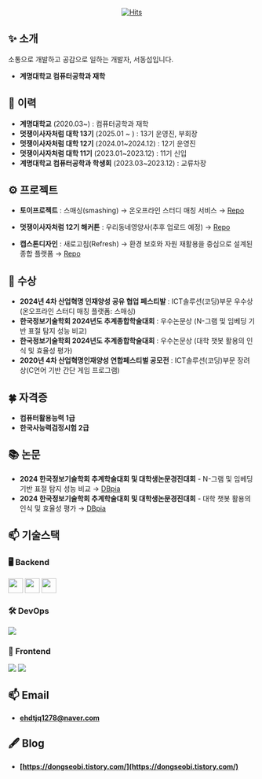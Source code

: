 <div align="center">
  
[![Hits](https://hits.seeyoufarm.com/api/count/incr/badge.svg?url=https%3A%2F%2Fgithub.com%2Fdongsubnambuk&count_bg=%2379C83D&title_bg=%23555555&icon=&icon_color=%23E7E7E7&title=hits&edge_flat=false)](https://hits.seeyoufarm.com)
 
</div>

## ✨ 소개
소통으로 개발하고 공감으로 일하는 개발자, 서동섭입니다.
- **계명대학교 컴퓨터공학과 재학**

## 👋 이력  

- **계명대학교** (2020.03~) : 컴퓨터공학과 재학
- **멋쟁이사자처럼 대학 13기** (2025.01 ~ ) : 13기 운영진, 부회장
- **멋쟁이사자처럼 대학 12기** (2024.01~2024.12) : 12기 운영진  
- **멋쟁이사자처럼 대학 11기** (2023.01~2023.12) : 11기 신입
- **계명대학교 컴퓨터공학과 학생회** (2023.03~2023.12) : 교류차장

## ⚙ 프로젝트

- **토이프로젝트** : 스매싱(smashing)
  → 온오프라인 스터디 매칭 서비스
  → <a href="https://github.com/dongsubnambuk/SMASHING" target="_blank">Repo</a>
  
- **멋쟁이사자처럼 12기 해커톤** : 우리동네영양사(추후 업로드 예정)
  → <a href="">Repo</a>
  
- **캡스톤디자인** : 새로고침(Refresh)
  → 환경 보호와 자원 재활용을 중심으로 설계된 종합 플랫폼
  → <a href="https://github.com/TEAM-CP6Q/Reload_F5" target="_blank">Repo</a>

## 🎉 수상  

- **2024년 4차 산업혁명 인재양성 공유 협업 페스티발** : ICT솔루션(코딩)부문 우수상(온오프라인 스터디 매칭 플랫폼: 스매싱)
- **한국정보기술학회 2024년도 추계종합학술대회** : 우수논문상 (N-그램 및 임베딩 기반 표절 탐지 성능 비교)  
- **한국정보기술학회 2024년도 추계종합학술대회** : 우수논문상 (대학 챗봇 활용의 인식 및 효율성 평가)
- **2020년 4차 산업혁명인재양성 연합페스티벌 공모전** : ICT솔루션(코딩)부문 장려상(C언어 기반 간단 게임 프로그램)
  
## 🍀 자격증 
- **컴퓨터활용능력 1급**  
- **한국사능력검정시험 2급**


## 📚 논문  

- **2024 한국정보기술학회 추계학술대회 및 대학생논문경진대회** - N-그램 및 임베딩 기반 표절 탐지 성능 비교
  → <a href="https://www.dbpia.co.kr/journal/articleDetail?nodeId=NODE12025335" target="_blank">DBpia</a>  
- **2024 한국정보기술학회 추계학술대회 및 대학생논문경진대회** - 대학 챗봇 활용의 인식 및 효율성 평가 
  → <a href="https://www.dbpia.co.kr/journal/articleDetail?nodeId=NODE12025346" target="_blank">DBpia</a>  

## 📫 기술스택  

### 🖥 Backend  
<p align="left">
  <img src="https://img.shields.io/badge/Spring-6DB33F?style=flat&logo=spring&logoColor=white" height="30"/>
  <img src="https://img.shields.io/badge/Java-007396?style=flat&logo=java&logoColor=white" height="30"/>
  <img src="https://img.shields.io/badge/MySQL-4479A1?style=flat&logo=mysql&logoColor=white" height="30"/>
</p>

### 🛠 DevOps  
<p align="left">
<!--   <img src="https://img.shields.io/badge/AWS-232F3E?style=flat&logo=amazon-aws&logoColor=white" height="30"/>
  <img src="https://img.shields.io/badge/Nginx-009639?style=flat&logo=nginx&logoColor=white" height="30"/> -->
  <img src="https://skillicons.dev/icons?i=nginx,aws&theme=dark" />
</p>


### 🎨 Frontend 
<p align="left">
<!--   <img src="https://img.shields.io/badge/HTML5-E34F26?style=flat&logo=html5&logoColor=white" height="30"/>
  <img src="https://img.shields.io/badge/CSS3-1572B6?style=flat&logo=css3&logoColor=white" height="30"/>
  <img src="https://img.shields.io/badge/JavaScript-F7DF1E?style=flat&logo=javascript&logoColor=black" height="30"/>
  <img src="https://img.shields.io/badge/React-61DAFB?style=for-the-badge&logo=react&logoColor=black" height="30"/> -->
  <img src="https://skillicons.dev/icons?i=html,css,js,react&theme=dark" />
  <img src="https://img.shields.io/badge/React_Native-20232A?style=for-the-badge&logo=react&logoColor=61DAFB">
</p>


## 📫 Email  

- **ehdtjq1278@naver.com**  

## 🖋 Blog 

- **[https://dongseobi.tistory.com/](https://dongseobi.tistory.com/)**  
